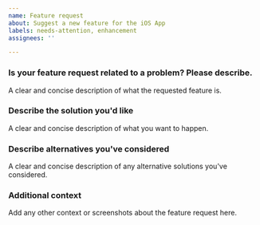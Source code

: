 ```yaml
---
name: Feature request
about: Suggest a new feature for the iOS App
labels: needs-attention, enhancement
assignees: ''

---
```


### **Is your feature request related to a problem? Please describe.**

A clear and concise description of what the requested feature is.

### **Describe the solution you'd like**

A clear and concise description of what you want to happen.

### **Describe alternatives you've considered**

A clear and concise description of any alternative solutions you've considered.

### **Additional context**

Add any other context or screenshots about the feature request here.